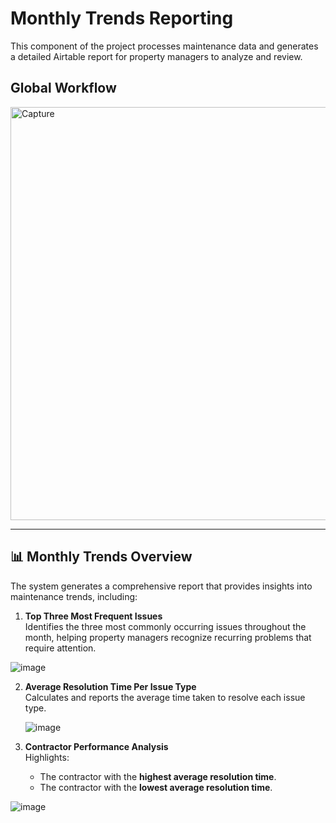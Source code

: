 # Monthly Trends Reporting

This component of the project processes maintenance data and generates a detailed Airtable report for property managers to analyze and review.

## **Global Workflow**

<img width="661" alt="Capture" src="https://github.com/user-attachments/assets/d541bd71-9bd8-4e6c-b911-a0c241a8c16f">


---

## 📊 **Monthly Trends Overview**

The system generates a comprehensive report that provides insights into maintenance trends, including:

1. **Top Three Most Frequent Issues**  
   Identifies the three most commonly occurring issues throughout the month, helping property managers recognize recurring problems that require attention.

![image](https://github.com/user-attachments/assets/a9fa34dc-2606-46b5-bbb3-c28292af1447)


2. **Average Resolution Time Per Issue Type**  
   Calculates and reports the average time taken to resolve each issue type.

   ![image](https://github.com/user-attachments/assets/2e6f7e10-6019-4056-881a-b2b991d952cb)


4. **Contractor Performance Analysis**  
   Highlights:
   - The contractor with the **highest average resolution time**.
   - The contractor with the **lowest average resolution time**.

![image](https://github.com/user-attachments/assets/114e56b9-2313-4d6e-921f-db42f417f411)



